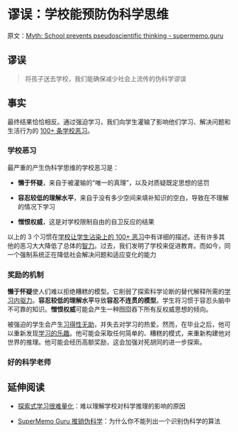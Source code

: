 # 谬误：学校能预防伪科学思维

原文：[Myth: School prevents pseudoscientific thinking - supermemo.guru](https://supermemo.guru/wiki/Myth:_School_prevents_pseudoscientific_thinking)

## 谬误

> 将孩子送去学校，我们能确保减少社会上流传的伪科学谬误

## 事实

最终结果恰恰相反。通过强迫学习，我们向学生灌输了影响他们学习、解决问题和生活行为的 [100+ 条学校恶习](https://supermemo.guru/wiki/100_bad_school_habits)。

### 学校恶习

最严重的产生伪科学思维的学校恶习是：

- **懒于怀疑**，来自于被灌输的“唯一的真理”，以及对质疑既定思想的惩罚

- **容忍较低的理解水平**，来自于没有多少空间来填补知识的空白，导致在不理解的情况下学习

- **憎恨权威**，这是对学校限制自由的自卫反应的结果

以上的 3 个习惯在[学校让学生沾染上的 100+ 恶习](https://supermemo.guru/wiki/100_bad_habits_learned_at_school)中有详细的描述。还有许多其他的恶习大大降低了总体的[智力](https://supermemo.guru/wiki/Intelligence)。过去，我们发明了学校来促进教育。而如今，同一个强制系统正在降低社会解决问题和适应变化的能力

### 奖励的机制

**懒于怀疑**使人们难以拒绝糟糕的模型。它削弱了探索科学论断的替代解释所需的[学习内驱力](https://supermemo.guru/wiki/Learn_drive)。**容忍较低的理解水平**导致**容忍不连贯的模型**。学生将习惯于容忍头脑中不可靠的知识。**憎恨权威**可能会产生一种囫囵吞下所有反权威思想的倾向。

被强迫的学生会产生[习得性无助](https://supermemo.guru/wiki/Learned_helplessness)，并失去对学习的热爱。然而，在毕业之后，他可以重新发现[学习的乐趣](https://supermemo.guru/wiki/Pleasure_of_learning)。他可能会采取任何简单的、糟糕的模式，来重新构建他对世界的推理。他可能会经历高额奖励，这会加强对死胡同的进一步探索。

### 好的科学老师

## 延伸阅读

- [探索式学习很难量化](https://supermemo.guru/wiki/Discovery_learning_is_hard_to_measure)：难以理解学校对科学推理的影响的原因

- [SuperMemo Guru 推销伪科学](https://supermemo.guru/wiki/SuperMemo_Guru_promotes_pseudoscience)：为什么你不能列出一个识别伪科学的算法